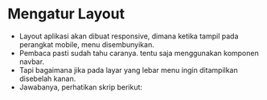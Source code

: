 # Mengatur Layout

- Layout aplikasi akan dibuat responsive, dimana ketika tampil pada perangkat mobile, menu disembunyikan.
- Pembaca pasti sudah tahu caranya. tentu saja menggunakan komponen navbar. 
- Tapi bagaimana jika pada layar yang lebar menu ingin ditampilkan disebelah kanan.
- Jawabanya, perhatikan skrip berikut: